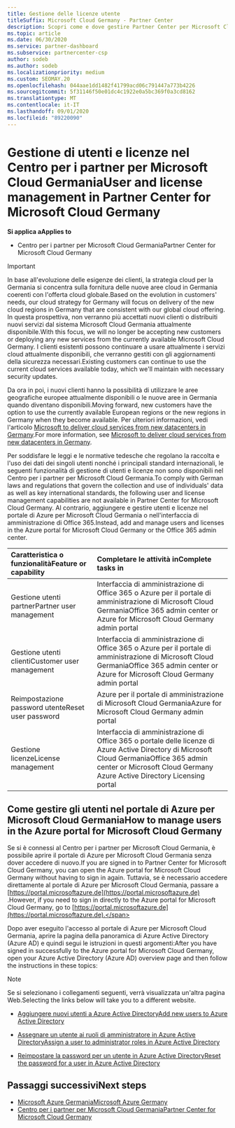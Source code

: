 ```yaml
---
title: Gestione delle licenze utente
titleSuffix: Microsoft Cloud Germany - Partner Center
description: Scopri come e dove gestire Partner Center per Microsoft Cloud partner, clienti e licenze in Germania, oltre che per reimpostare le password.
ms.topic: article
ms.date: 06/30/2020
ms.service: partner-dashboard
ms.subservice: partnercenter-csp
author: sodeb
ms.author: sodeb
ms.localizationpriority: medium
ms.custom: SEOMAY.20
ms.openlocfilehash: 044aae1dd1482f41799acd06c791447a773b4226
ms.sourcegitcommit: 5f31146f50e01dc4c1922e0a5bc369f0a3cd8162
ms.translationtype: MT
ms.contentlocale: it-IT
ms.lasthandoff: 09/01/2020
ms.locfileid: "89220090"
---
```

# <a name="user-and-license-management-in-partner-center-for-microsoft-cloud-germany"></a><span data-ttu-id="b57b1-103">Gestione di utenti e licenze nel Centro per i partner per Microsoft Cloud Germania</span><span class="sxs-lookup"><span data-stu-id="b57b1-103">User and license management in Partner Center for Microsoft Cloud Germany</span></span>

<span data-ttu-id="b57b1-104">**Si applica a**</span><span class="sxs-lookup"><span data-stu-id="b57b1-104">**Applies to**</span></span>

-  <span data-ttu-id="b57b1-105">Centro per i partner per Microsoft Cloud Germania</span><span class="sxs-lookup"><span data-stu-id="b57b1-105">Partner Center for Microsoft Cloud Germany</span></span>

> [!IMPORTANT]
> <span data-ttu-id="b57b1-106">In base all'evoluzione delle esigenze dei clienti, la strategia cloud per la Germania si concentra sulla fornitura delle nuove aree cloud in Germania coerenti con l'offerta cloud globale.</span><span class="sxs-lookup"><span data-stu-id="b57b1-106">Based on the evolution in customers' needs, our cloud strategy for Germany will focus on delivery of the new cloud regions in Germany that are consistent with our global cloud offering.</span></span> <span data-ttu-id="b57b1-107">In questa prospettiva, non verranno più accettati nuovi clienti o distribuiti nuovi servizi dal sistema Microsoft Cloud Germania attualmente disponibile.</span><span class="sxs-lookup"><span data-stu-id="b57b1-107">With this focus, we will no longer be accepting new customers or deploying any new services from the currently available Microsoft Cloud Germany.</span></span> <span data-ttu-id="b57b1-108">I clienti esistenti possono continuare a usare attualmente i servizi cloud attualmente disponibili, che verranno gestiti con gli aggiornamenti della sicurezza necessari.</span><span class="sxs-lookup"><span data-stu-id="b57b1-108">Existing customers can continue to use the current cloud services available today, which we'll maintain with necessary security updates.</span></span>
>  
> <span data-ttu-id="b57b1-109">Da ora in poi, i nuovi clienti hanno la possibilità di utilizzare le aree geografiche europee attualmente disponibili o le nuove aree in Germania quando diventano disponibili.</span><span class="sxs-lookup"><span data-stu-id="b57b1-109">Moving forward, new customers have the option to use the currently available European regions or the new regions in Germany when they become available.</span></span> <span data-ttu-id="b57b1-110">Per ulteriori informazioni, vedi l'articolo [Microsoft to deliver cloud services from new datacenters in Germany](https://news.microsoft.com/europe/2018/08/31/microsoft-to-deliver-cloud-services-from-new-datacentres-in-germany-in-2019-to-meet-evolving-customer-needs/).</span><span class="sxs-lookup"><span data-stu-id="b57b1-110">For more information, see [Microsoft to deliver cloud services from new datacenters in Germany](https://news.microsoft.com/europe/2018/08/31/microsoft-to-deliver-cloud-services-from-new-datacentres-in-germany-in-2019-to-meet-evolving-customer-needs/).</span></span>

<span data-ttu-id="b57b1-111">Per soddisfare le leggi e le normative tedesche che regolano la raccolta e l'uso dei dati dei singoli utenti nonché i principali standard internazionali, le seguenti funzionalità di gestione di utenti e licenze non sono disponibili nel Centro per i partner per Microsoft Cloud Germania.</span><span class="sxs-lookup"><span data-stu-id="b57b1-111">To comply with German laws and regulations that govern the collection and use of individuals' data as well as key international standards, the following user and license management capabilities are not available in Partner Center for Microsoft Cloud Germany.</span></span> <span data-ttu-id="b57b1-112">Al contrario, aggiungere e gestire utenti e licenze nel portale di Azure per Microsoft Cloud Germania o nell'interfaccia di amministrazione di Office 365.</span><span class="sxs-lookup"><span data-stu-id="b57b1-112">Instead, add and manage users and licenses in the Azure portal for Microsoft Cloud Germany or the Office 365 admin center.</span></span>

<span data-ttu-id="b57b1-113">Caratteristica o funzionalità</span><span class="sxs-lookup"><span data-stu-id="b57b1-113">Feature or capability</span></span> | <span data-ttu-id="b57b1-114">Completare le attività in</span><span class="sxs-lookup"><span data-stu-id="b57b1-114">Complete tasks in</span></span>
:--- | :---
<span data-ttu-id="b57b1-115">Gestione utenti partner</span><span class="sxs-lookup"><span data-stu-id="b57b1-115">Partner user management</span></span> | <span data-ttu-id="b57b1-116">Interfaccia di amministrazione di Office 365 o Azure per il portale di amministrazione di Microsoft Cloud Germania</span><span class="sxs-lookup"><span data-stu-id="b57b1-116">Office 365 admin center or Azure for Microsoft Cloud Germany admin portal</span></span>
<span data-ttu-id="b57b1-117">Gestione utenti clienti</span><span class="sxs-lookup"><span data-stu-id="b57b1-117">Customer user management</span></span> | <span data-ttu-id="b57b1-118">Interfaccia di amministrazione di Office 365 o Azure per il portale di amministrazione di Microsoft Cloud Germania</span><span class="sxs-lookup"><span data-stu-id="b57b1-118">Office 365 admin center or Azure for Microsoft Cloud Germany admin portal</span></span>
<span data-ttu-id="b57b1-119">Reimpostazione password utente</span><span class="sxs-lookup"><span data-stu-id="b57b1-119">Reset user password</span></span> | <span data-ttu-id="b57b1-120">Azure per il portale di amministrazione di Microsoft Cloud Germania</span><span class="sxs-lookup"><span data-stu-id="b57b1-120">Azure for Microsoft Cloud Germany admin portal</span></span>
<span data-ttu-id="b57b1-121">Gestione licenze</span><span class="sxs-lookup"><span data-stu-id="b57b1-121">License management</span></span> | <span data-ttu-id="b57b1-122">Interfaccia di amministrazione di Office 365 o portale delle licenze di Azure Active Directory di Microsoft Cloud Germania</span><span class="sxs-lookup"><span data-stu-id="b57b1-122">Office 365 admin center or Microsoft Cloud Germany Azure Active Directory Licensing portal</span></span>

## <a name="how-to-manage-users-in-the-azure-portal-for-microsoft-cloud-germany"></a><span data-ttu-id="b57b1-123">Come gestire gli utenti nel portale di Azure per Microsoft Cloud Germania</span><span class="sxs-lookup"><span data-stu-id="b57b1-123">How to manage users in the Azure portal for Microsoft Cloud Germany</span></span> 

<span data-ttu-id="b57b1-124">Se si è connessi al Centro per i partner per Microsoft Cloud Germania, è possibile aprire il portale di Azure per Microsoft Cloud Germania senza dover accedere di nuovo.</span><span class="sxs-lookup"><span data-stu-id="b57b1-124">If you are signed in to Partner Center for Microsoft Cloud Germany, you can open the Azure portal for Microsoft Cloud Germany without having to sign in again.</span></span> <span data-ttu-id="b57b1-125">Tuttavia, se è necessario accedere direttamente al portale di Azure per Microsoft Cloud Germania, passare a [https://portal.microsoftazure.de](https://portal.microsoftazure.de) .</span><span class="sxs-lookup"><span data-stu-id="b57b1-125">However, if you need to sign in directly to the Azure portal for Microsoft Cloud Germany, go to [https://portal.microsoftazure.de](https://portal.microsoftazure.de).</span></span> 

<span data-ttu-id="b57b1-126">Dopo aver eseguito l'accesso al portale di Azure per Microsoft Cloud Germania, aprire la pagina della panoramica di Azure Active Directory (Azure AD) e quindi segui le istruzioni in questi argomenti:</span><span class="sxs-lookup"><span data-stu-id="b57b1-126">After you have signed in successfully to the Azure portal for Microsoft Cloud Germany, open your Azure Active Directory (Azure AD) overview page and then follow the instructions in these topics:</span></span>

> [!NOTE]  
> <span data-ttu-id="b57b1-127">Se si selezionano i collegamenti seguenti, verrà visualizzata un'altra pagina Web.</span><span class="sxs-lookup"><span data-stu-id="b57b1-127">Selecting the links below will take you to a different website.</span></span>

-  [<span data-ttu-id="b57b1-128">Aggiungere nuovi utenti a Azure Active Directory</span><span class="sxs-lookup"><span data-stu-id="b57b1-128">Add new users to Azure Active Directory</span></span>](https://docs.microsoft.com/azure/active-directory/active-directory-users-create-azure-portal)

-  [<span data-ttu-id="b57b1-129">Assegnare un utente ai ruoli di amministratore in Azure Active Directory</span><span class="sxs-lookup"><span data-stu-id="b57b1-129">Assign a user to administrator roles in Azure Active Directory</span></span>](https://docs.microsoft.com/azure/active-directory/active-directory-users-assign-role-azure-portal)

-  [<span data-ttu-id="b57b1-130">Reimpostare la password per un utente in Azure Active Directory</span><span class="sxs-lookup"><span data-stu-id="b57b1-130">Reset the password for a user in Azure Active Directory</span></span>](https://docs.microsoft.com/azure/active-directory/active-directory-users-reset-password-azure-portal)

## <a name="next-steps"></a><span data-ttu-id="b57b1-131">Passaggi successivi</span><span class="sxs-lookup"><span data-stu-id="b57b1-131">Next steps</span></span>

-  [<span data-ttu-id="b57b1-132">Microsoft Azure Germania</span><span class="sxs-lookup"><span data-stu-id="b57b1-132">Microsoft Azure Germany</span></span>](https://azure.microsoft.com/global-infrastructure/germany/)
-  [<span data-ttu-id="b57b1-133">Centro per i partner per Microsoft Cloud Germania</span><span class="sxs-lookup"><span data-stu-id="b57b1-133">Partner Center for Microsoft Cloud Germany</span></span>](partner-center-for-microsoft-cloud-germany.md)
